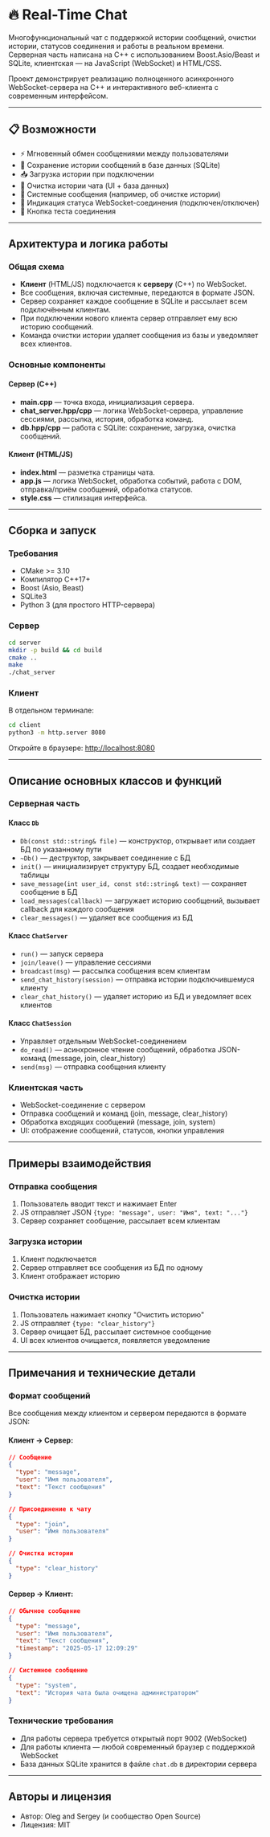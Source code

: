 # 🔥 Real-Time Chat

Многофункциональный чат с поддержкой истории сообщений, очистки истории, статусов соединения и работы в реальном времени. Серверная часть написана на C++ с использованием Boost.Asio/Beast и SQLite, клиентская — на JavaScript (WebSocket) и HTML/CSS.

Проект демонстрирует реализацию полноценного асинхронного WebSocket-сервера на C++ и интерактивного веб-клиента с современным интерфейсом.

---

## 📋 Возможности
- ⚡ Мгновенный обмен сообщениями между пользователями
- 💾 Сохранение истории сообщений в базе данных (SQLite)
- 📥 Загрузка истории при подключении
- 🧹 Очистка истории чата (UI + база данных)
- 📢 Системные сообщения (например, об очистке истории)
- 🔌 Индикация статуса WebSocket-соединения (подключен/отключен)
- 🔄 Кнопка теста соединения

---

## Архитектура и логика работы

### Общая схема
- **Клиент** (HTML/JS) подключается к **серверу** (C++) по WebSocket.
- Все сообщения, включая системные, передаются в формате JSON.
- Сервер сохраняет каждое сообщение в SQLite и рассылает всем подключённым клиентам.
- При подключении нового клиента сервер отправляет ему всю историю сообщений.
- Команда очистки истории удаляет сообщения из базы и уведомляет всех клиентов.

### Основные компоненты

#### Сервер (C++)
- **main.cpp** — точка входа, инициализация сервера.
- **chat_server.hpp/cpp** — логика WebSocket-сервера, управление сессиями, рассылка, история, обработка команд.
- **db.hpp/cpp** — работа с SQLite: сохранение, загрузка, очистка сообщений.

#### Клиент (HTML/JS)
- **index.html** — разметка страницы чата.
- **app.js** — логика WebSocket, обработка событий, работа с DOM, отправка/приём сообщений, обработка статусов.
- **style.css** — стилизация интерфейса.

---

## Сборка и запуск

### Требования
- CMake >= 3.10
- Компилятор C++17+
- Boost (Asio, Beast)
- SQLite3
- Python 3 (для простого HTTP-сервера)

### Сервер
```bash
cd server
mkdir -p build && cd build
cmake ..
make
./chat_server
```

### Клиент
В отдельном терминале:
```bash
cd client
python3 -m http.server 8080
```

Откройте в браузере: [http://localhost:8080](http://localhost:8080)

---

## Описание основных классов и функций

### Серверная часть

#### Класс `Db`
- `Db(const std::string& file)` — конструктор, открывает или создает БД по указанному пути
- `~Db()` — деструктор, закрывает соединение с БД
- `init()` — инициализирует структуру БД, создает необходимые таблицы
- `save_message(int user_id, const std::string& text)` — сохраняет сообщение в БД
- `load_messages(callback)` — загружает историю сообщений, вызывает callback для каждого сообщения
- `clear_messages()` — удаляет все сообщения из БД

#### Класс `ChatServer`
- `run()` — запуск сервера
- `join/leave()` — управление сессиями
- `broadcast(msg)` — рассылка сообщения всем клиентам
- `send_chat_history(session)` — отправка истории подключившемуся клиенту
- `clear_chat_history()` — удаляет историю из БД и уведомляет всех клиентов

#### Класс `ChatSession`
- Управляет отдельным WebSocket-соединением
- `do_read()` — асинхронное чтение сообщений, обработка JSON-команд (message, join, clear_history)
- `send(msg)` — отправка сообщения клиенту

### Клиентская часть
- WebSocket-соединение с сервером
- Отправка сообщений и команд (join, message, clear_history)
- Обработка входящих сообщений (message, join, system)
- UI: отображение сообщений, статусов, кнопки управления

---

## Примеры взаимодействия

### Отправка сообщения
1. Пользователь вводит текст и нажимает Enter
2. JS отправляет JSON `{type: "message", user: "Имя", text: "..."}`
3. Сервер сохраняет сообщение, рассылает всем клиентам

### Загрузка истории
1. Клиент подключается
2. Сервер отправляет все сообщения из БД по одному
3. Клиент отображает историю

### Очистка истории
1. Пользователь нажимает кнопку "Очистить историю"
2. JS отправляет `{type: "clear_history"}`
3. Сервер очищает БД, рассылает системное сообщение
4. UI всех клиентов очищается, появляется уведомление

---

## Примечания и технические детали

### Формат сообщений
Все сообщения между клиентом и сервером передаются в формате JSON:

#### Клиент → Сервер:
```json
// Сообщение
{
  "type": "message",
  "user": "Имя пользователя",
  "text": "Текст сообщения"
}

// Присоединение к чату
{
  "type": "join",
  "user": "Имя пользователя"
}

// Очистка истории
{
  "type": "clear_history"
}
```

#### Сервер → Клиент:
```json
// Обычное сообщение
{
  "type": "message",
  "user": "Имя пользователя",
  "text": "Текст сообщения",
  "timestamp": "2025-05-17 12:09:29"
}

// Системное сообщение
{
  "type": "system",
  "text": "История чата была очищена администратором"
}
```

### Технические требования
- Для работы сервера требуется открытый порт 9002 (WebSocket)
- Для работы клиента — любой современный браузер с поддержкой WebSocket
- База данных SQLite хранится в файле `chat.db` в директории сервера

---

## Авторы и лицензия

- Автор: Oleg and Sergey (и сообщество Open Source)
- Лицензия: MIT
